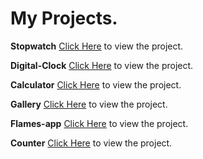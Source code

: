 # My Projects.

**Stopwatch** [Click Here](https://ananthmgk.github.io/stopwatch/) to view the project.

**Digital-Clock** [Click Here](https://ananthmgk.github.io/digital-clock/) to view the project.

**Calculator** [Click Here](https://ananthmgk.github.io/numeric-calculator/) to view the project.

**Gallery** [Click Here](https://ananthmgk.github.io/gallery/) to view the project.

**Flames-app** [Click Here](https://ananthmgk.github.io/flames-app/) to view the project.

**Counter** [Click Here](https://ananthmgk.github.io/Counter-Using-HTMLCSSJavascript./) to view the project.

